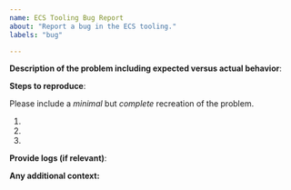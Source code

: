 ```yaml
---
name: ECS Tooling Bug Report
about: "Report a bug in the ECS tooling."
labels: "bug"

---
```

<!--
GitHub is reserved for bug reports and feature requests; it is not the place
for general questions. If you have a general question, please visit the
[forums](https://discuss.elastic.co/tag/elastic-common-schema).

Please fill in the following details to help us reproduce the bug:
-->

**Description of the problem including expected versus actual behavior**:

**Steps to reproduce**:

Please include a *minimal* but *complete* recreation of the problem.

1.
2.
3.

**Provide logs (if relevant)**:


**Any additional context:**
